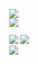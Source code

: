 ![](https://img.shields.io/badge/release-v0.5.0-gold)  
![](https://img.shields.io/badge/python-v3.10.1-blue)

![](https://img.shields.io/badge/passed_tests-0-brightgreen)
![](https://img.shields.io/badge/failed_tests-0-red)  
![](https://img.shields.io/badge/coverage-0%25-green)